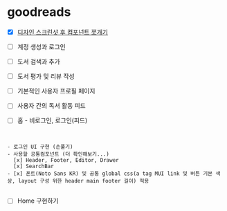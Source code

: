 # goodreads

- [x] [디자인 스크린샷 후 컴포넌트 쪼개기]((https://www.figma.com/file/5gEzxwmNHwav14bwg6Ak3Q/%EC%BB%B4%ED%8F%AC%EB%84%8C%ED%8A%B8-%EC%AA%BC%EA%B0%9C%EA%B8%B0?type=design&node-id=37-99&mode=design&t=BjTAn795MOb39f0t-4))

- [ ] 계정 생성과 로그인
- [ ] 도서 검색과 추가
- [ ] 도서 평가 및 리뷰 작성
- [ ] 기본적인 사용자 프로필 페이지
- [ ] 사용자 간의 독서 활동 피드
- [ ] 홈 - 비로그인, 로그인(피드)

``````


- 로그인 UI 구현 (손풀기)
- 사용할 공통컴포넌트 (더 확인해보기...) 
  [x] Header, Footer, Editor, Drawer
  [x] SearchBar
- [x] 폰트(Noto Sans KR) 및 공통 global css(a tag MUI link 및 버튼 기본 색상, layout 구성 위한 header main footer 길이) 적용


``````

- [ ] Home 구현하기
